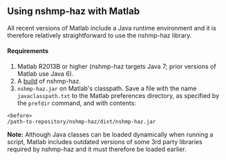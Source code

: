 Using nshmp-haz with Matlab
---------------------------

All recent versions of Matlab include a Java runtime environment and it is therefore relatively straightforward to use the nshmp-haz library.

#### Requirements

1.  Matlab R2013B or higher (nshmp-haz targets Java 7; prior versions of Matlab use Java 6).
2.  A [build](https://github.com/usgs/nshmp-haz/wiki/Building-&-Running) of nshmp-haz.
3.  `nshmp-haz.jar` on Matlab's classpath. Save a file with the name `javaclasspath.txt` to the Matlab preferences directory, as specified by the `prefdir` command, and with contents:

  ```
  <before>
  /path-to-repository/nshmp-haz/dist/nshmp-haz.jar
  ```

**Note:** Although Java classes can be loaded dynamically when running a script, Matlab includes outdated versions of some 3rd party libraries required by nshmp-haz and it must therefore be loaded earlier.

